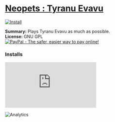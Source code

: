 # [Neopets : Tyranu Evavu](.)

[![Install](../../resources/image/install_button.jpg)](../../../../raw/master/scripts/Neopets_Tyranu_Evavu/28580.user.js)

**Summary:** Plays Tyranu Evavu as much as possible.<br />
**License:** GNU GPL<br />
[![PayPal - The safer, easier way to pay online!](https://www.paypalobjects.com/en_US/i/btn/btn_donate_SM.gif "PayPal - The safer, easier way to pay online!")](https://goo.gl/DNfg2w)


### Installs
![Daily installs](http://gm.wesley.eti.br/count.php?id=scripts/Neopets_Tyranu_Evavu/28580.user.js&type=image)

![Analytics](https://ga-beacon.appspot.com/UA-462297-6/master/Neopets_Tyranu_Evavu?pixel)
